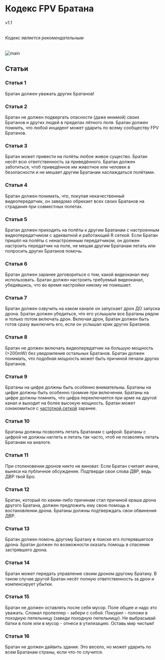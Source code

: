 # Кодекс FPV Братана
###### v1.1
###### Кодекс является рекомендательным

![main](https://github.com/k4m454k/fpv_bro_codex/raw/main/img/main.png)

## Статьи

### Статья 1
Братан должен уважать других Братанов!

### Статья 2
Братан не должен подвергать опасности (даже мнимой) своих Братанов и других людей в пределах лётного поля. Братан должен помнить, что любой инцидент может ударить по всему сообществу FPV Братанов. 

### Статья 3
Братан может привести на полёты любое живое существо. Братан несёт всю ответственность за приведённого. Братан должен заботиться, чтоб приведённое им животное или человек в безопасности и не мешает другим Братанам наслаждаться полётами.

### Статья 4
Братан должен понимать, что, покупая некачественный видеопередатчик, он заведомо обрекает всех своих Братанов на страдания при совместных полетах.

### Статья 5
Братан должен приходить на полёты к другим Братанам с настроенным видеопередатчиком с адекватной и работающей R сеткой. Если Братан пришёл на полёты с ненастроенным передатчиком, он должен настроить передатчик на поле, не мешая другим Братанам летать или попросить других Братанов помочь.

### Статья 6
Братан должен заранее договориться о том, какой видеоканал ему использовать. Братан должен настроить требуемый видеоканал, убедившись, что во время настройки никому не помешает.

### Статья 7
Братан должен озвучить на каком канале он запускает дрон ДО запуска дрона. Братан должен убедиться, что его услышали все Братаны рядом и только потом включать дрон. 
Включая дрон, Братан должен быть готов сразу выключить его, если он услышал крик других Братанов.

### Статья 8
Братан не должен включать видеопередатчик на большую мощность (>200mW) без уведомления остальных Братанов. Братан должен понимать, что подобная мощность может быть причиной печали других Братанов.

### Статья 9
Братаны на цифре должны быть особенно внимательны. 
Братаны на цифре должны быть особенно громкие при включении. 
Братаны на цифре должны помнить, что цифра переключается при арме на другой канал и выходит на более высокую мощность. 
Братан может ознакомиться с [частотной сеткой](https://djifpv.ru/freq/) заранее.

### Статья 10
Братаны должны позволять летать Братанам с цифрой. Братаны с цифрой не должны наглеть и летать так часто, чтоб не позволять летать Братанам на аналоге. 

### Статья 11
При столкновении дронов никто не виноват. Если Братан считает иначе, вынеси на публичное обсуждение. Подтверди свои слова ДВР, ведь ДВР твой Бро.

### Статья 12
Братан, который по каким-либо причинам стал причиной краша дрона другого Братана, должен предложить ему свою помощь в востановлении дрона.
Братаны должны подтверждать свои обвинения ДВР.

### Статья 13
Братан должен помочь другому Братану в поиске его потерявшегося дрона. 
Братан должен по возможности оказать помощь в спасении застрявшего дрона.

### Статья 14
Братан может передать управление своим дроном другому Братану. В таком случае другой Братан несёт полную ответственность за дрон и компенсирует убытки.

### Статья 15
Братан не должен оставлять после себя мусор. Поле общее и надо это уважать. Сломал пропеллер - забери с собой. Покурил - положи в походную пепельницу (заведи походную пепельницу). Не выбрасывай батки в поле или  в мусор - отнеси в утилизацию. Оставь мир чистым!

### Статья 16
Братан не должен дайвить здания. Это весело, но может ударить по всем Братанам страны, если что-то случится. 

